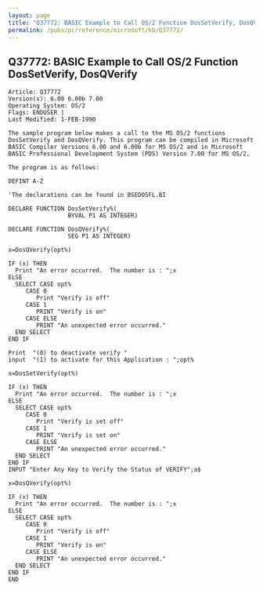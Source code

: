 ```yaml
---
layout: page
title: "Q37772: BASIC Example to Call OS/2 Function DosSetVerify, DosQVerify"
permalink: /pubs/pc/reference/microsoft/kb/Q37772/
---
```


## Q37772: BASIC Example to Call OS/2 Function DosSetVerify, DosQVerify

	Article: Q37772
	Version(s): 6.00 6.00b 7.00
	Operating System: OS/2
	Flags: ENDUSER |
	Last Modified: 1-FEB-1990
	
	The sample program below makes a call to the MS OS/2 functions
	DosSetVerify and DosQVerify. This program can be compiled in Microsoft
	BASIC Compiler Versions 6.00 and 6.00b for MS OS/2 and in Microsoft
	BASIC Professional Development System (PDS) Version 7.00 for MS OS/2.
	
	The program is as follows:
	
	DEFINT A-Z
	
	'The declarations can be found in BSEDOSFL.BI
	
	DECLARE FUNCTION DosSetVerify%(_
	                 BYVAL P1 AS INTEGER)
	
	DECLARE FUNCTION DosQVerify%(_
	                 SEG P1 AS INTEGER)
	
	x=DosQVerify(opt%)
	
	IF (x) THEN
	  Print "An error occurred.  The number is : ";x
	ELSE
	  SELECT CASE opt%
	     CASE 0
	        Print "Verify is off"
	     CASE 1
	        PRINT "Verify is on"
	     CASE ELSE
	        PRINT "An unexpected error occurred."
	  END SELECT
	END IF
	
	Print  "(0) to deactivate verify "
	input  "(1) to activate for this Application : ";opt%
	
	x=DosSetVerify(opt%)
	
	IF (x) THEN
	  Print "An error occurred.  The number is : ";x
	ELSE
	  SELECT CASE opt%
	     CASE 0
	        Print "Verify is set off"
	     CASE 1
	        PRINT "Verify is set on"
	     CASE ELSE
	        PRINT "An unexpected error occurred."
	  END SELECT
	END IF
	INPUT "Enter Any Key to Verify the Status of VERIFY";a$
	
	x=DosQVerify(opt%)
	
	IF (x) THEN
	  Print "An error occurred.  The number is : ";x
	ELSE
	  SELECT CASE opt%
	     CASE 0
	        Print "Verify is off"
	     CASE 1
	        PRINT "Verify is on"
	     CASE ELSE
	        PRINT "An unexpected error occurred."
	  END SELECT
	END IF
	END
